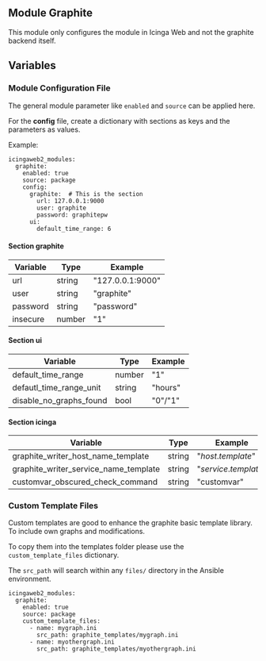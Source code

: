 ## Module Graphite

This module only configures the module in Icinga Web and not the graphite backend itself. 

## Variables

### Module Configuration File

The general module parameter like `enabled` and `source` can be applied here.

For the **config** file, create a dictionary with sections as keys and the parameters as values.

Example:

```
icingaweb2_modules:
  graphite:
    enabled: true
    source: package
    config:
      graphite:  # This is the section
        url: 127.0.0.1:9000
        user: graphite
        password: graphitepw
      ui:
        default_time_range: 6

```

#### Section graphite

| Variable | Type   | Example          |
|----------|--------|------------------|
| url      | string | "127.0.0.1:9000" |
| user     | string | "graphite"       |
| password | string | "password"       |
| insecure | number | "1"              |

#### Section ui

| Variable                | Type   | Example |
|-------------------------|--------|---------|
| default_time_range      | number | "1"     |
| defautl_time_range_unit | string | "hours" |
| disable_no_graphs_found | bool   | "0"/"1" |


#### Section icinga

| Variable                              | Type   | Example              |
|---------------------------------------|--------|----------------------|
| graphite_writer_host_name_template    | string | "$host.template$"    |
| graphite_writer_service_name_template | string | "$service.template$" |
| customvar_obscured_check_command      | string | "customvar"          |


### Custom Template Files

Custom templates are good to enhance the graphite basic template library. To include own
graphs and modifications.

To copy them into the templates folder please use the `custom_template_files` dictionary.

The `src_path` will search within any `files/` directory in the Ansible environment.


```
icingaweb2_modules:
  graphite:
    enabled: true
    source: package
    custom_template_files:
      - name: mygraph.ini
        src_path: graphite_templates/mygraph.ini
      - name: myothergraph.ini
        src_path: graphite_templates/myothergraph.ini
```
